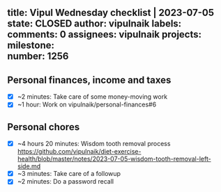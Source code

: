 title:	Vipul Wednesday checklist | 2023-07-05
state:	CLOSED
author:	vipulnaik
labels:	
comments:	0
assignees:	vipulnaik
projects:	
milestone:	
number:	1256
--
## Personal finances, income and taxes

- [x] ~2 minutes: Take care of some money-moving work
- [x] ~1 hour: Work on vipulnaik/personal-finances#6

## Personal chores

- [x] ~4 hours 20 minutes: Wisdom tooth removal process https://github.com/vipulnaik/diet-exercise-health/blob/master/notes/2023-07-05-wisdom-tooth-removal-left-side.md
- [x] ~3 minutes: Take care of a followup
- [x] ~2 minutes: Do a password recall 
